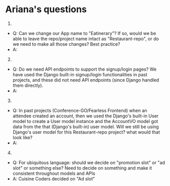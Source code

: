 # Ariana's questions

1)
* Q: Can we change our App name to "Eatinerary"? If so, would we be able to leave the repo/project name intact as "Restaurant-repo", or do we need to make all those changes? Best practice?
* A:

2)
* Q: Do we need API endpoints to support the signup/login pages? We have used the Django built-in signup/login functionalities in past projects, and these did not need API endpoints (since Django handled them directly).
* A:

3)
* Q: In past projects (Conference-GO/Fearless Frontend) when an attendee created an account, then we used the Django's built-in User model to create a User model instance and the AccountVO model got data from the that (Django's built-in) user model. Will we still be using Django's user model for this Restaurant-repo project? what would that look like?
* A:

4)
* Q: For ubiquitous language: should we decide on "promotion slot" or "ad slot" or something else? Need to decide on something and make it consistent throughout models and APIs
* A: Cuisine Coders decided on "Ad slot"